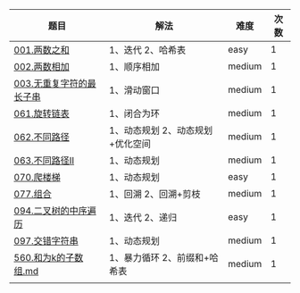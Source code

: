 | 题目                                                         | 解法                         | 难度   | 次数 |
| ------------------------------------------------------------ | ---------------------------- | ------ | ---- |
| [001.两数之和](https://github.com/ryanlijianchang/LeetCodeNote/blob/master/001.%E4%B8%A4%E6%95%B0%E4%B9%8B%E5%92%8C.md) | 1、迭代  2、哈希表           | easy   | 1    |
| [002.两数相加](https://github.com/ryanlijianchang/LeetCodeNote/blob/master/002.%E4%B8%A4%E6%95%B0%E7%9B%B8%E5%8A%A0.md) | 1、顺序相加         | medium | 1    |
| [003.无重复字符的最长子串](https://github.com/ryanlijianchang/LeetCodeNote/blob/master/003.%20%E6%97%A0%E9%87%8D%E5%A4%8D%E5%AD%97%E7%AC%A6%E7%9A%84%E6%9C%80%E9%95%BF%E5%AD%90%E4%B8%B2.md) | 1、滑动窗口         | medium | 1    |
| [061.旋转链表](https://github.com/ryanlijianchang/LeetCodeNote/blob/master/061.%E6%97%8B%E8%BD%AC%E9%93%BE%E8%A1%A8.md) | 1、闭合为环        | medium   | 1    |
| [062.不同路径](https://github.com/ryanlijianchang/LeetCodeNote/blob/master/062.%E4%B8%8D%E5%90%8C%E8%B7%AF%E5%BE%84.md) | 1、动态规划   2、动态规划+优化空间          | medium   | 1    |
| [063.不同路径II](https://github.com/ryanlijianchang/LeetCodeNote/blob/master/063.%E4%B8%8D%E5%90%8C%E8%B7%AF%E5%BE%842.md) | 1、动态规划             | medium   | 1    |
| [070.爬楼梯](https://github.com/ryanlijianchang/LeetCodeNote/blob/master/070.%E7%88%AC%E6%A5%BC%E6%A2%AF.md) | 1、动态规划             | easy   | 1    |
| [077.组合](https://github.com/ryanlijianchang/LeetCodeNote/blob/master/077.%E7%BB%84%E5%90%88.md) | 1、回溯 2、回溯+剪枝             | medium   | 1    |
| [094.二叉树的中序遍历](https://github.com/ryanlijianchang/LeetCodeNote/blob/master/094.二叉树的中序遍历.md) | 1、迭代  2、递归             | easy   | 1    |
| [097.交错字符串](https://github.com/ryanlijianchang/LeetCodeNote/blob/master/097.%E4%BA%A4%E9%94%99%E5%AD%97%E7%AC%A6%E4%B8%B2.md) | 1、动态规划             | medium   | 1    |
| [560.和为k的子数组.md](https://github.com/ryanlijianchang/LeetCodeNote/blob/master/560.和为k的子数组.md) | 1、暴力循环 2、前缀和+哈希表 | medium | 1    |
|                                                              |                              |        |      |

